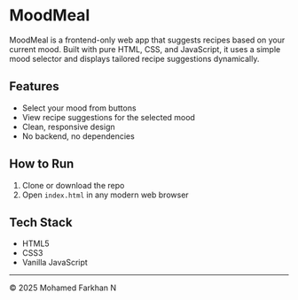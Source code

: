 # MoodMeal

MoodMeal is a frontend-only web app that suggests recipes based on your current mood. Built with pure HTML, CSS, and JavaScript, it uses a simple mood selector and displays tailored recipe suggestions dynamically.

## Features

- Select your mood from buttons
- View recipe suggestions for the selected mood
- Clean, responsive design
- No backend, no dependencies

## How to Run

1. Clone or download the repo  
2. Open `index.html` in any modern web browser

## Tech Stack

- HTML5
- CSS3
- Vanilla JavaScript

---

© 2025 Mohamed Farkhan N
